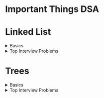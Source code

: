 # Important Things DSA

# Linked List
<details>
<summary>Basics</summary>
</details>

<details>
<summary>Top Interview Problems</summary>
</details>

# Trees
<details>
<summary>Basics</summary>
</details>

<details>
<summary>Top Interview Problems</summary>
</details>